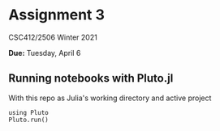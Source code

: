 # Assignment 3
CSC412/2506 Winter 2021

**Due:** Tuesday, April 6

## Running notebooks with Pluto.jl

With this repo as Julia's working directory and active project

```
using Pluto
Pluto.run()
```
